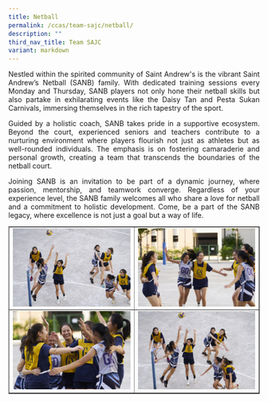 ```yaml
---
title: Netball
permalink: /ccas/team-sajc/netball/
description: ""
third_nav_title: Team SAJC
variant: markdown
---
```

<p align="justify">Nestled within the spirited community of Saint Andrew's is the vibrant Saint Andrew’s Netball (SANB) family. With dedicated training sessions every Monday and Thursday, SANB players not only hone their netball skills but also partake in exhilarating events like the Daisy Tan and Pesta Sukan Carnivals, immersing themselves in the rich tapestry of the sport.</p>
<p align="justify">Guided by a holistic coach, SANB takes pride in a supportive ecosystem. Beyond the court, experienced seniors and teachers contribute to a nurturing environment where players flourish not just as athletes but as well-rounded individuals. The emphasis is on fostering camaraderie and personal growth, creating a team that transcends the boundaries of the netball court.</p>
<p align="justify">Joining SANB is an invitation to be part of a dynamic journey, where passion, mentorship, and teamwork converge. Regardless of your experience level, the SANB family welcomes all who share a love for netball and a commitment to holistic development. Come, be a part of the SANB legacy, where excellence is not just a goal but a way of life.</p>
<table style="border-collapse: collapse; width: 100%;" border="1">
<tbody>
<tr>
<td style="width: 50%;"><img src="/images/net1.jpg"></td>
<td style="width: 50%;"><img src="/images/net2.jpg"></td>
</tr>
<tr>
<td style="width: 50%;"><img src="/images/net3.jpg"></td>
<td style="width: 50%;"><img src="/images/net4.jpg"></td>
</tr>
</tbody>
</table>
